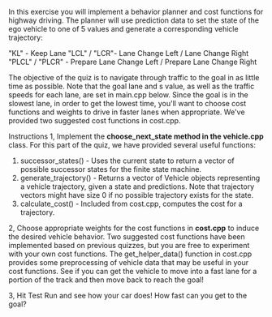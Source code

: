 In this exercise you will implement a behavior planner and cost functions for highway driving. 
The planner will use prediction data to set the state of the ego vehicle to one of 5 values 
and generate a corresponding vehicle trajectory:

"KL" - Keep Lane
"LCL" / "LCR"- Lane Change Left / Lane Change Right
"PLCL" / "PLCR" - Prepare Lane Change Left / Prepare Lane Change Right

The objective of the quiz is to navigate through traffic to the goal in as little time as possible. 
Note that the goal lane and s value, as well as the traffic speeds for each lane, are set in main.cpp below. 
Since the goal is in the slowest lane, in order to get the lowest time, you'll want to choose cost functions 
and weights to drive in faster lanes when appropriate. 
We've provided two suggested cost functions in cost.cpp.



Instructions
1, Implement the **choose_next_state method in the vehicle.cpp** class.
For this part of the quiz, we have provided several useful functions:
1) successor_states() - Uses the current state to return a vector of possible successor states for the finite state machine.
2) generate_trajectory() - Returns a vector of Vehicle objects representing a vehicle trajectory, given a state and predictions. Note that trajectory vectors might have size 0 if no possible trajectory exists for the state.
3) calculate_cost() - Included from cost.cpp, computes the cost for a trajectory.

2, Choose appropriate weights for the cost functions in **cost.cpp** to induce the desired vehicle behavior. 
Two suggested cost functions have been implemented based on previous quizzes, but you are free to experiment with your own cost functions. 
The get_helper_data() function in cost.cpp provides some preprocessing of vehicle data that may be useful in your cost functions. See if you can get the vehicle to move into a fast lane for a portion of the track and then move back to reach the goal!

3, Hit Test Run and see how your car does! How fast can you get to the goal?